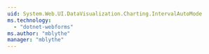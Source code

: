 ```yaml
---
uid: System.Web.UI.DataVisualization.Charting.IntervalAutoMode
ms.technology: 
  - "dotnet-webforms"
ms.author: "mblythe"
manager: "mblythe"
---
```

